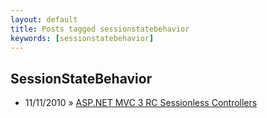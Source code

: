 ```yaml
---
layout: default
title: Posts tagged sessionstatebehavior
keywords: [sessionstatebehavior]
---
```

<h2 class="category">SessionStateBehavior</h2>
<ul class="posts">
<li>
<p>
<span class="date">11/11/2010</span> &raquo; 
<a href="/blog/asp-net-mvc-3-rc-sessionless-controllers">ASP.NET MVC 3 RC Sessionless Controllers</a>
</p>
</li> 
</ul>
